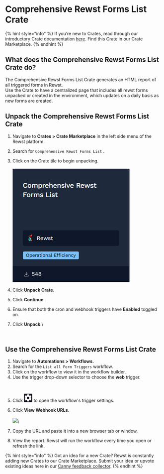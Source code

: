 # Comprehensive Rewst Forms List Crate

{% hint style="info" %}
If you’re new to Crates, read through our introductory Crate documentation [here](https://docs.rewst.help/prebuilt-automations/crates). Find this Crate in our Crate Marketplace.
{% endhint %}

## What does the Comprehensive Rewst Forms List Crate do?

The Comprehensive Rewst Forms List Crate generates an HTML report of all triggered forms in Rewst.\
Use the Crate to have a centralized page that includes all rewst forms unpacked or created in the environment, which updates on a daily basis as new forms are created.

## Unpack the Comprehensive Rewst Forms List Crate

1. Navigate to **Crates > Crate Marketplace** in the left side menu of the Rewst platform.
2. Search for `Comprehensive Rewst Forms List` .
3. Click on the Crate tile to begin unpacking.\
   \
   ![](<../../../.gitbook/assets/image (125).png>)
4. Click **Unpack Crate**.
5. Click **Continue**.
6. Ensure that both the cron and webhook triggers have **Enabled** toggled on.
7.  Click **Unpack**.\


    <figure><img src="../../../.gitbook/assets/Screenshot 2025-06-11 at 6.21.31 PM.png" alt=""><figcaption></figcaption></figure>



## Use the Comprehensive Rewst Forms List Crate

1. Navigate to **Automations > Workflows.**
2. Search for the `List all Form Triggers` workflow.
3. Click on the workflow to view it in the workflow builder.
4. Use the trigger drop-down selector to choose the **web** trigger.

<figure><img src="../../../.gitbook/assets/Screenshot 2025-06-25 at 3.24.46 PM.png" alt=""><figcaption></figcaption></figure>

5. Click ![](<../../../.gitbook/assets/image (186).png>) to open the workflow's trigger settings.
6. Click **View Webhook URLs**.\
   \
   ![](<../../../.gitbook/assets/Screenshot 2025-06-25 at 3.26.06 PM.png>)\

7. Copy the URL and paste it into a new browser tab or window.
8. View the report. Rewst will run the workflow every time you open or refresh the link.



{% hint style="info" %}
Got an idea for a new Crate? Rewst is constantly adding new Crates to our Crate Marketplace. Submit your idea or upvote existing ideas here in our [Canny feedback collector](https://rewst.canny.io/crates).
{% endhint %}

